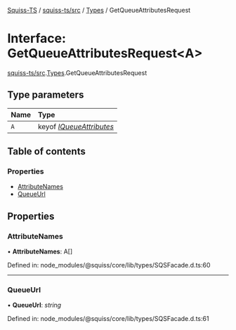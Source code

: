 [Squiss-TS](../README.md) / [squiss-ts/src](../modules/squiss_ts_src.md) / [Types](../modules/squiss_ts_src.types.md) / GetQueueAttributesRequest

# Interface: GetQueueAttributesRequest<A\>

[squiss-ts/src](../modules/squiss_ts_src.md).[Types](../modules/squiss_ts_src.types.md).GetQueueAttributesRequest

## Type parameters

Name | Type |
:------ | :------ |
`A` | keyof [*IQueueAttributes*](squiss_ts_src.types.iqueueattributes.md) |

## Table of contents

### Properties

- [AttributeNames](squiss_ts_src.types.getqueueattributesrequest.md#attributenames)
- [QueueUrl](squiss_ts_src.types.getqueueattributesrequest.md#queueurl)

## Properties

### AttributeNames

• **AttributeNames**: A[]

Defined in: node_modules/@squiss/core/lib/types/SQSFacade.d.ts:60

___

### QueueUrl

• **QueueUrl**: *string*

Defined in: node_modules/@squiss/core/lib/types/SQSFacade.d.ts:61
